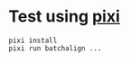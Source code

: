 # Test using [pixi](https://github.com/prefix-dev/pixi)

```
pixi install
pixi run batchalign ...
```
